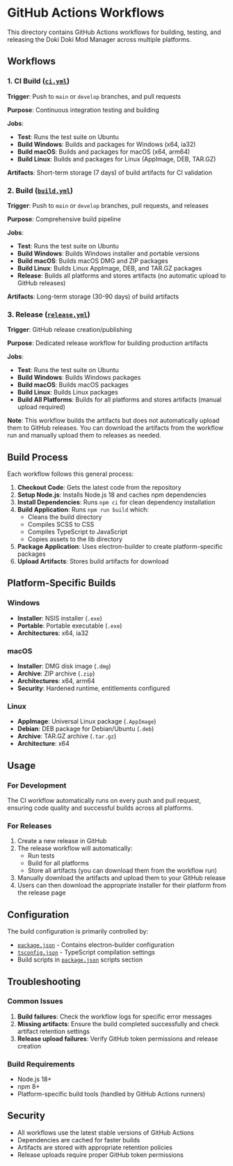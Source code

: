 # GitHub Actions Workflows

This directory contains GitHub Actions workflows for building, testing, and releasing the Doki Doki Mod Manager across multiple platforms.

## Workflows

### 1. CI Build ([`ci.yml`](ci.yml))
**Trigger**: Push to `main` or `develop` branches, and pull requests

**Purpose**: Continuous integration testing and building

**Jobs**:
- **Test**: Runs the test suite on Ubuntu
- **Build Windows**: Builds and packages for Windows (x64, ia32)
- **Build macOS**: Builds and packages for macOS (x64, arm64)
- **Build Linux**: Builds and packages for Linux (AppImage, DEB, TAR.GZ)

**Artifacts**: Short-term storage (7 days) of build artifacts for CI validation

### 2. Build ([`build.yml`](build.yml))
**Trigger**: Push to `main` or `develop` branches, pull requests, and releases

**Purpose**: Comprehensive build pipeline

**Jobs**:
- **Test**: Runs the test suite on Ubuntu
- **Build Windows**: Builds Windows installer and portable versions
- **Build macOS**: Builds macOS DMG and ZIP packages
- **Build Linux**: Builds Linux AppImage, DEB, and TAR.GZ packages
- **Release**: Builds all platforms and stores artifacts (no automatic upload to GitHub releases)

**Artifacts**: Long-term storage (30-90 days) of build artifacts

### 3. Release ([`release.yml`](release.yml))
**Trigger**: GitHub release creation/publishing

**Purpose**: Dedicated release workflow for building production artifacts

**Jobs**:
- **Test**: Runs the test suite on Ubuntu
- **Build Windows**: Builds Windows packages
- **Build macOS**: Builds macOS packages
- **Build Linux**: Builds Linux packages
- **Build All Platforms**: Builds for all platforms and stores artifacts (manual upload required)

**Note**: This workflow builds the artifacts but does not automatically upload them to GitHub releases. You can download the artifacts from the workflow run and manually upload them to releases as needed.

## Build Process

Each workflow follows this general process:

1. **Checkout Code**: Gets the latest code from the repository
2. **Setup Node.js**: Installs Node.js 18 and caches npm dependencies
3. **Install Dependencies**: Runs `npm ci` for clean dependency installation
4. **Build Application**: Runs `npm run build` which:
   - Cleans the build directory
   - Compiles SCSS to CSS
   - Compiles TypeScript to JavaScript
   - Copies assets to the lib directory
5. **Package Application**: Uses electron-builder to create platform-specific packages
6. **Upload Artifacts**: Stores build artifacts for download

## Platform-Specific Builds

### Windows
- **Installer**: NSIS installer (`.exe`)
- **Portable**: Portable executable (`.exe`)
- **Architectures**: x64, ia32

### macOS
- **Installer**: DMG disk image (`.dmg`)
- **Archive**: ZIP archive (`.zip`)
- **Architectures**: x64, arm64
- **Security**: Hardened runtime, entitlements configured

### Linux
- **AppImage**: Universal Linux package (`.AppImage`)
- **Debian**: DEB package for Debian/Ubuntu (`.deb`)
- **Archive**: TAR.GZ archive (`.tar.gz`)
- **Architecture**: x64

## Usage

### For Development
The CI workflow automatically runs on every push and pull request, ensuring code quality and successful builds across all platforms.

### For Releases
1. Create a new release in GitHub
2. The release workflow will automatically:
   - Run tests
   - Build for all platforms
   - Store all artifacts (you can download them from the workflow run)
3. Manually download the artifacts and upload them to your GitHub release
4. Users can then download the appropriate installer for their platform from the release page

## Configuration

The build configuration is primarily controlled by:
- [`package.json`](../../package.json) - Contains electron-builder configuration
- [`tsconfig.json`](../../tsconfig.json) - TypeScript compilation settings
- Build scripts in [`package.json`](../../package.json) scripts section

## Troubleshooting

### Common Issues
1. **Build failures**: Check the workflow logs for specific error messages
2. **Missing artifacts**: Ensure the build completed successfully and check artifact retention settings
3. **Release upload failures**: Verify GitHub token permissions and release creation

### Build Requirements
- Node.js 18+
- npm 8+
- Platform-specific build tools (handled by GitHub Actions runners)

## Security

- All workflows use the latest stable versions of GitHub Actions
- Dependencies are cached for faster builds
- Artifacts are stored with appropriate retention policies
- Release uploads require proper GitHub token permissions